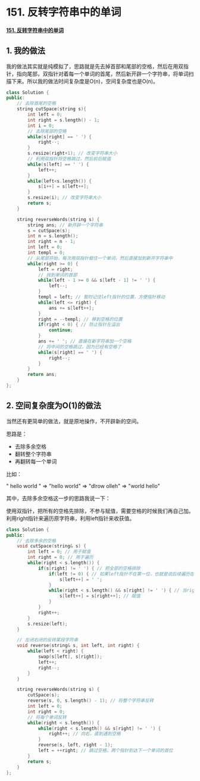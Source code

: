 # 151. 反转字符串中的单词

#### [151. 反转字符串中的单词](https://leetcode.cn/problems/reverse-words-in-a-string/)



## 1. 我的做法

我的做法其实就是纯模拟了，思路就是先去掉首部和尾部的空格，然后在用双指针，指向尾部，双指针对着每一个单词的首尾，然后新开辟一个字符串，将单词扫描下来。所以我的做法时间复杂度是O(n)，空间复杂度也是O(n)。

```c++
class Solution {
public:
    // 去除首尾的空格
    string cutSpace(string s){
        int left = 0;
        int right = s.length() - 1;
        int i = 0;
        // 去除尾部的空格
        while(s[right] == ' ') {
            right--;
        }
        s.resize(right+1); // 改变字符串大小
        // 利用双指针将空格跳过，然后前后赋值
        while(s[left] == ' ') {
            left++;
        }
        while(left<s.length()) {
            s[i++] = s[left++];
        }
        s.resize(i); // 改变字符串大小
        return s;
    }

    string reverseWords(string s) {
        string ans; // 新开辟一个字符串
        s = cutSpace(s);
        int n = s.length();
        int right = n - 1;
        int left = 0;
        int templ = 0;
        // 从尾部开始，每次用双指针框住一个单词，然后直接加到新开字符串中
        while(right >= 0) {
            left = right;
            // 找到单词的首部
            while(left - 1 >= 0 && s[left - 1] != ' ') {
                left--;
            }
            templ = left; // 暂时记住left指针的位置，方便指针移动
            while(left <= right) {
                ans += s[left++];
            }
            right = --templ; // 移到空格的位置
            if(right < 0) { // 防止指针左溢出
                continue;
            }
            ans += ' '; // 直接在新字符串加一个空格
            // 将中间的空格跳过，因为已经有空格了
            while(s[right] == ' ') {
                right--;
            }
        }
        return ans;
    }
};
```





## 2. 空间复杂度为O(1)的做法

当然还有更简单的做法，就是原地操作，不开辟新的空间。

思路是：

- 去除多余空格
- 翻转整个字符串
- 再翻转每一个单词

比如：

"  hello   world  " => "hello world" => "dlrow olleh" => "world hello"



其中，去除多余空格这一步的思路我说一下：

使用双指针，把所有的空格先排除，不参与赋值，需要空格的时候我们再自己加。利用right指针来遍历原字符串，利用left指针来收获值。

```c++
class Solution {
public:
    // 去除多余的空格
    void cutSpace(string& s) {
        int left = 0; // 用于赋值
        int right = 0; // 用于遍历
        while(right < s.length()) {
            if(s[right] != ' ') { // 把全部的空格排除
                if(left != 0) { // 如果left指针不在第一位，也就是说后续遍历在单词的后面添加一个空格
                    s[left++] = ' ';
                }
                while(right < s.length() && s[right] != ' ') { // 当right非指向空格时
                    s[left++] = s[right++]; // 赋值
                }
            }
            right++;
        }
        s.resize(left);
    } 

    // 左闭右闭的反转某段字符串
    void reverse(string& s, int left, int right) {
        while(left < right) {
            swap(s[left], s[right]);
            left++;
            right--;
        }
    }

    string reverseWords(string s) {
        cutSpace(s);
        reverse(s, 0, s.length() - 1); // 将整个字符串反转
        int left = 0;
        int right = 0;
        // 将每个单词反转
        while(right < s.length()) {
            while(right < s.length() && s[right] != ' ') {
                right++; // 向右，直到遇到空格
            }
            reverse(s, left, right - 1);
            left = ++right; // 跳过空格，两个指针到达下一个单词的首位
        }
        return s;
    }
};
```

